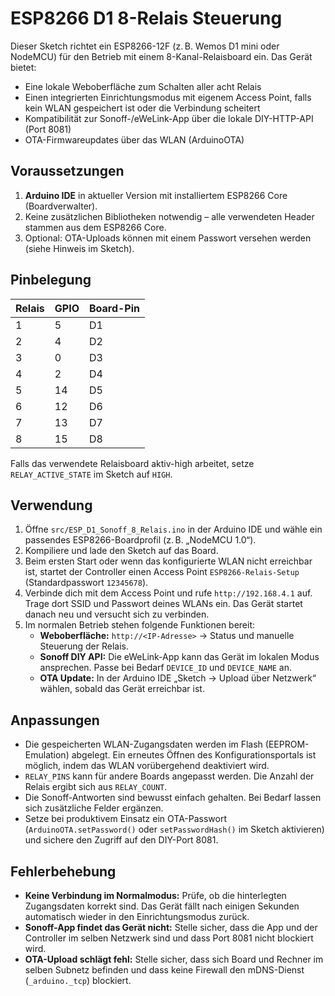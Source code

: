 # ESP8266 D1 8-Relais Steuerung

Dieser Sketch richtet ein ESP8266-12F (z. B. Wemos D1 mini oder NodeMCU) für den Betrieb mit einem 8-Kanal-Relaisboard ein. Das Gerät bietet:

- Eine lokale Weboberfläche zum Schalten aller acht Relais
- Einen integrierten Einrichtungsmodus mit eigenem Access Point, falls kein WLAN gespeichert ist oder die Verbindung scheitert
- Kompatibilität zur Sonoff-/eWeLink-App über die lokale DIY-HTTP-API (Port 8081)
- OTA-Firmwareupdates über das WLAN (ArduinoOTA)

## Voraussetzungen

1. **Arduino IDE** in aktueller Version mit installiertem ESP8266 Core (Boardverwalter).
2. Keine zusätzlichen Bibliotheken notwendig – alle verwendeten Header stammen aus dem ESP8266 Core.
3. Optional: OTA-Uploads können mit einem Passwort versehen werden (siehe Hinweis im Sketch).

## Pinbelegung

| Relais | GPIO | Board-Pin |
| ------ | ---- | --------- |
| 1      | 5    | D1        |
| 2      | 4    | D2        |
| 3      | 0    | D3        |
| 4      | 2    | D4        |
| 5      | 14   | D5        |
| 6      | 12   | D6        |
| 7      | 13   | D7        |
| 8      | 15   | D8        |

Falls das verwendete Relaisboard aktiv-high arbeitet, setze `RELAY_ACTIVE_STATE` im Sketch auf `HIGH`.

## Verwendung

1. Öffne `src/ESP_D1_Sonoff_8_Relais.ino` in der Arduino IDE und wähle ein passendes ESP8266-Boardprofil (z. B. „NodeMCU 1.0“).
2. Kompiliere und lade den Sketch auf das Board.
3. Beim ersten Start oder wenn das konfigurierte WLAN nicht erreichbar ist, startet der Controller einen Access Point `ESP8266-Relais-Setup` (Standardpasswort `12345678`).
4. Verbinde dich mit dem Access Point und rufe `http://192.168.4.1` auf. Trage dort SSID und Passwort deines WLANs ein. Das Gerät startet danach neu und versucht sich zu verbinden.
5. Im normalen Betrieb stehen folgende Funktionen bereit:
   - **Weboberfläche:** `http://<IP-Adresse>` → Status und manuelle Steuerung der Relais.
   - **Sonoff DIY API:** Die eWeLink-App kann das Gerät im lokalen Modus ansprechen. Passe bei Bedarf `DEVICE_ID` und `DEVICE_NAME` an.
   - **OTA Update:** In der Arduino IDE „Sketch → Upload über Netzwerk“ wählen, sobald das Gerät erreichbar ist.

## Anpassungen

- Die gespeicherten WLAN-Zugangsdaten werden im Flash (EEPROM-Emulation) abgelegt. Ein erneutes Öffnen des Konfigurationsportals ist möglich, indem das WLAN vorübergehend deaktiviert wird.
- `RELAY_PINS` kann für andere Boards angepasst werden. Die Anzahl der Relais ergibt sich aus `RELAY_COUNT`.
- Die Sonoff-Antworten sind bewusst einfach gehalten. Bei Bedarf lassen sich zusätzliche Felder ergänzen.
- Setze bei produktivem Einsatz ein OTA-Passwort (`ArduinoOTA.setPassword()` oder `setPasswordHash()` im Sketch aktivieren) und sichere den Zugriff auf den DIY-Port 8081.

## Fehlerbehebung

- **Keine Verbindung im Normalmodus:** Prüfe, ob die hinterlegten Zugangsdaten korrekt sind. Das Gerät fällt nach einigen Sekunden automatisch wieder in den Einrichtungsmodus zurück.
- **Sonoff-App findet das Gerät nicht:** Stelle sicher, dass die App und der Controller im selben Netzwerk sind und dass Port 8081 nicht blockiert wird.
- **OTA-Upload schlägt fehl:** Stelle sicher, dass sich Board und Rechner im selben Subnetz befinden und dass keine Firewall den mDNS-Dienst (`_arduino._tcp`) blockiert.
